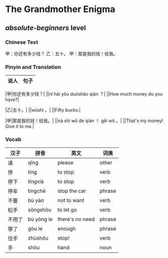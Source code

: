 # The Grandmother Enigma      
## *absolute-beginners* level

### Chinese Text
甲：你还有多少钱？
乙：五十。
甲：那是我的钱！给我。

### Pinyin and Translation
|说人|句子|
|----|----|

|甲|你还有多少钱？|
||nǐ hái yǒu duōshǎo qián ？|
||How much money do you have?|

|乙|五十。|
||wǔshí 。|
||Fifty bucks.|

|甲|那是我的钱！给我。|
||nà shì wǒ de qián ！ gěi wǒ 。|
||That's my money! Give it to me.|
### Vocab
|汉子|拼音|英文|词类|
|----|----|----|----|
|请|qǐng|please|other|
|停|tíng|to stop|verb|
|停下|tíngxià|to stop|verb|
|停车|tíngchē|stop the car|phrase|
|不要|bù yào|not to want|verb|
|松手|sōngshǒu|to let go|verb|
|不用了|bù yòng le|there's no need|phrase|
|够了|gòu le|enough|phrase|
|住手|zhùshǒu|stop!|verb|
|手|shǒu|hand|noun|